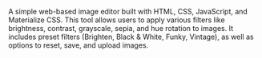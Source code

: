 A simple web-based image editor built with HTML, CSS, JavaScript, and Materialize CSS. This tool allows users to apply various filters like brightness, contrast, grayscale, sepia, and hue rotation to images. It includes preset filters (Brighten, Black & White, Funky, Vintage), as well as options to reset, save, and upload images.
